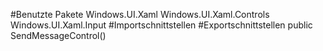 #Benutzte Pakete
Windows.UI.Xaml
Windows.UI.Xaml.Controls
Windows.UI.Xaml.Input
#Importschnittstellen
#Exportschnittstellen
public SendMessageControl()
